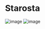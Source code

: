 # Starosta
![image](https://github.com/eftsoons/Starosta/assets/81700151/fa973afa-09f2-4671-8fbd-e5e73d8a4a9e)
![image](https://github.com/eftsoons/Starosta/assets/81700151/28580705-59ed-4cca-9246-c9576399e654)

